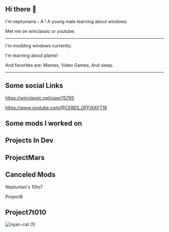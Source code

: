 ## Hi there 👋
I'm neptuniana - A ! A young male learning about windows

Met me on winclassic or youtube.

-------------------------------------------

I'm modding windows currently.

I'm learning about plants!

And favorites are: Memes, Video Games, And sleep.

--------------------------------------------


## Some social Links
https://winclassic.net/user/15795

https://www.youtube.com/@CERES_OFFIXAYT19

## Some mods I worked on
Projects In Dev
------------------------------
ProjectMars
------------------------------

Canceled Mods
-----------------------------

Neptunian's 10to7

Project8

Project7t010
-----------------------------

![nyan-cat (1)](https://github.com/user-attachments/assets/fd059e0a-8fb3-43d1-bce8-1bf4a047ff2f)
